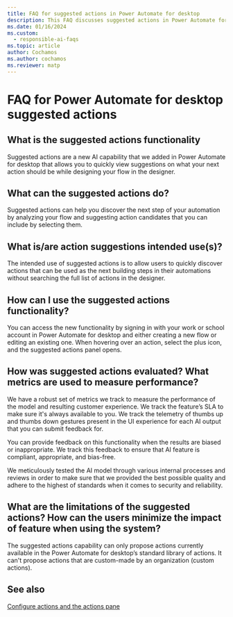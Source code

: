 ```yaml
---
title: FAQ for suggested actions in Power Automate for desktop
description: This FAQ discusses suggested actions in Power Automate for desktop and the key considerations for making use of this technology responsibly.
ms.date: 01/16/2024
ms.custom: 
  - responsible-ai-faqs
ms.topic: article
author: Cochamos
ms.author: cochamos
ms.reviewer: matp
---
```

# FAQ for Power Automate for desktop suggested actions

## What is the suggested actions functionality

Suggested actions are a new AI capability that we added in Power Automate for desktop that allows you to quickly view suggestions on what your next action should be while designing your flow in the designer.

## What can the suggested actions do?  

Suggested actions can help you discover the next step of your automation by analyzing your flow and suggesting action candidates that you can include by selecting them.

## What is/are action suggestions intended use(s)?

The intended use of suggested actions is to allow users to quickly discover actions that can be used as the next building steps in their automations without searching the full list of actions in the designer.

## How can I use the suggested actions functionality?

You can access the new functionality by signing in with your work or school account in Power Automate for desktop and either creating a new flow or editing an existing one. When hovering over an action, select the plus icon, and the suggested actions panel opens.

## How was suggested actions evaluated? What metrics are used to measure performance?

We have a robust set of metrics we track to measure the performance of the model and resulting customer experience. We track the feature’s SLA to make sure it's always available to you. We track the telemetry of thumbs up and thumbs down gestures present in the UI experience for each AI output that you can submit feedback for.

You can provide feedback on this functionality when the results are biased or inappropriate. We track this feedback to ensure that AI feature is compliant, appropriate, and bias-free.

We meticulously tested the AI model through various internal processes and reviews in order to make sure that we provided the best possible quality and adhere to the highest of standards when it comes to security and reliability.

## What are the limitations of the suggested actions? How can the users minimize the impact of feature when using the system?

The suggested actions capability can only propose actions currently available in the Power Automate for desktop’s standard library of actions. It can't propose actions that are custom-made by an organization (custom actions).

## See also

[Configure actions and the actions pane](desktop-flows/actions-pane.md)
